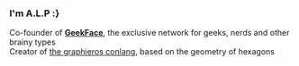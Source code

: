 ### I'm A.L.P :}

Co-founder of <a href="https://www.geekface.alpratech.com"><b>GeekFace</b></a>, the exclusive network for geeks, nerds and other brainy types
<br/>
Creator of <a href="https://en.graphieros.com">the graphieros conlang</a>, based on the geometry of hexagons
